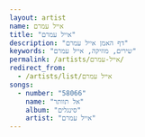 ```yaml
---
layout: artist
name: אייל עמרם
title: "אייל עמרם"
description: "דף האמן אייל עמרם"
keywords: "שירים, מוזיקה, אייל עמרם"
permalink: /artists/אייל-עמרם/
redirect_from:
  - /artists/list/אייל עמרם
songs:
  - number: "58066"
    name: "אל תוותר"
    album: "סינגלים"
    artist: "אייל עמרם"
---
```

